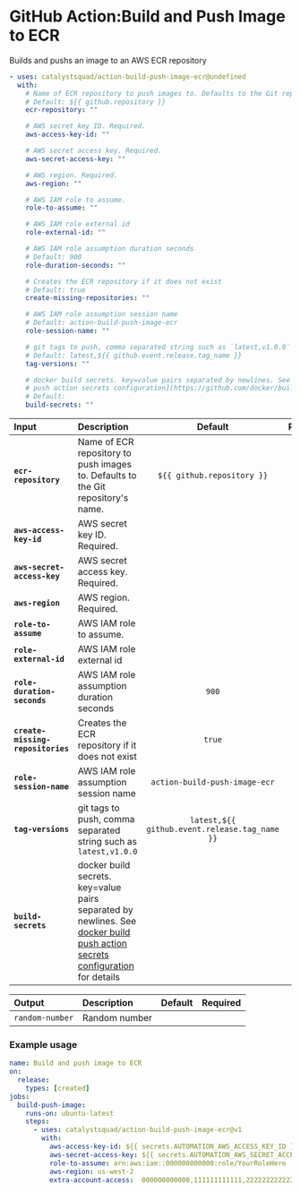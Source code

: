 <!-- start title -->

# GitHub Action:Build and Push Image to ECR

<!-- end title -->
<!-- start description -->

Builds and pushs an image to an AWS ECR repository

<!-- end description -->
<!-- start contents -->
<!-- end contents -->
<!-- start usage -->

```yaml
- uses: catalystsquad/action-build-push-image-ecr@undefined
  with:
    # Name of ECR repository to push images to. Defaults to the Git repository's name.
    # Default: ${{ github.repository }}
    ecr-repository: ""

    # AWS secret key ID. Required.
    aws-access-key-id: ""

    # AWS secret access key. Required.
    aws-secret-access-key: ""

    # AWS region. Required.
    aws-region: ""

    # AWS IAM role to assume.
    role-to-assume: ""

    # AWS IAM role external id
    role-external-id: ""

    # AWS IAM role assumption duration seconds
    # Default: 900
    role-duration-seconds: ""

    # Creates the ECR repository if it does not exist
    # Default: true
    create-missing-repositories: ""

    # AWS IAM role assumption session name
    # Default: action-build-push-image-ecr
    role-session-name: ""

    # git tags to push, comma separated string such as `latest,v1.0.0`
    # Default: latest,${{ github.event.release.tag_name }}
    tag-versions: ""

    # docker build secrets. key=value pairs separated by newlines. See [docker build
    # push action secrets configuration](https://github.com/docker/build-push-action/blob/master/docs/advanced/secrets.md) for details
    # Default:
    build-secrets: ""
```

<!-- end usage -->
<!-- start inputs -->

| **Input**                         | **Description**                                                                                                                                                                                                 |                  **Default**                  | **Required** |
| :-------------------------------- | :-------------------------------------------------------------------------------------------------------------------------------------------------------------------------------------------------------------- | :-------------------------------------------: | :----------: |
| **`ecr-repository`**              | Name of ECR repository to push images to. Defaults to the Git repository's name.                                                                                                                                |          `${{ github.repository }}`           |  **false**   |
| **`aws-access-key-id`**           | AWS secret key ID. Required.                                                                                                                                                                                    |                                               |   **true**   |
| **`aws-secret-access-key`**       | AWS secret access key. Required.                                                                                                                                                                                |                                               |   **true**   |
| **`aws-region`**                  | AWS region. Required.                                                                                                                                                                                           |                                               |   **true**   |
| **`role-to-assume`**              | AWS IAM role to assume.                                                                                                                                                                                         |                                               |  **false**   |
| **`role-external-id`**            | AWS IAM role external id                                                                                                                                                                                        |                                               |  **false**   |
| **`role-duration-seconds`**       | AWS IAM role assumption duration seconds                                                                                                                                                                        |                     `900`                     |  **false**   |
| **`create-missing-repositories`** | Creates the ECR repository if it does not exist                                                                                                                                                                 |                    `true`                     |  **false**   |
| **`role-session-name`**           | AWS IAM role assumption session name                                                                                                                                                                            |         `action-build-push-image-ecr`         |  **false**   |
| **`tag-versions`**                | git tags to push, comma separated string such as `latest,v1.0.0`                                                                                                                                                | `latest,${{ github.event.release.tag_name }}` |  **false**   |
| **`build-secrets`**               | docker build secrets. key=value pairs separated by newlines. See [docker build push action secrets configuration](https://github.com/docker/build-push-action/blob/master/docs/advanced/secrets.md) for details |                                               |  **false**   |

<!-- end inputs -->
<!-- start outputs -->

| **Output**      | **Description** | **Default** | **Required** |
| :-------------- | :-------------- | ----------- | ------------ |
| `random-number` | Random number   |             |              |

<!-- end outputs -->
<!-- start examples -->

### Example usage

```yaml
name: Build and push image to ECR
on:
  release:
    types: [created]
jobs:
  build-push-image:
    runs-on: ubuntu-latest
    steps:
      - uses: catalystsquad/action-build-push-image-ecr@v1
        with:
          aws-access-key-id: ${{ secrets.AUTOMATION_AWS_ACCESS_KEY_ID }}
          aws-secret-access-key: ${{ secrets.AUTOMATION_AWS_SECRET_ACCESS_KEY }}
          role-to-assume: arn:aws:iam::000000000000:role/YourRoleHere
          aws-region: us-west-2
          extra-account-access:  000000000000,111111111111,222222222222
```

<!-- end examples -->
<!-- start [.github/ghdocs/examples/] -->
<!-- end [.github/ghdocs/examples/] -->
